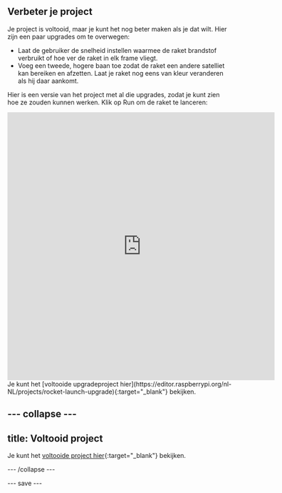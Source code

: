 ## Verbeter je project
Je project is voltooid, maar je kunt het nog beter maken als je dat wilt. Hier zijn een paar upgrades om te overwegen:

 + Laat de gebruiker de snelheid instellen waarmee de raket brandstof verbruikt of hoe ver de raket in elk frame vliegt.
 + Voeg een tweede, hogere baan toe zodat de raket een andere satelliet kan bereiken en afzetten. Laat je raket nog eens van kleur veranderen als hij daar aankomt.

Hier is een versie van het project met al die upgrades, zodat je kunt zien hoe ze zouden kunnen werken. Klik op Run om de raket te lanceren:

<iframe src="https://editor.raspberrypi.org/nl-NL/embed/viewer/rocket-launch-upgrade" width="600" height="600" frameborder="0" marginwidth="0" marginheight="0" allowfullscreen>
</iframe>
Je kunt het [voltooide upgradeproject hier](https://editor.raspberrypi.org/nl-NL/projects/rocket-launch-upgrade){:target="_blank"} bekijken.

--- collapse ---
---
title: Voltooid project
---

Je kunt het [voltooide project hier](https://editor.raspberrypi.org/nl-NL/projects/rocket-launch-example){:target="_blank"} bekijken.

--- /collapse ---

--- save ---

